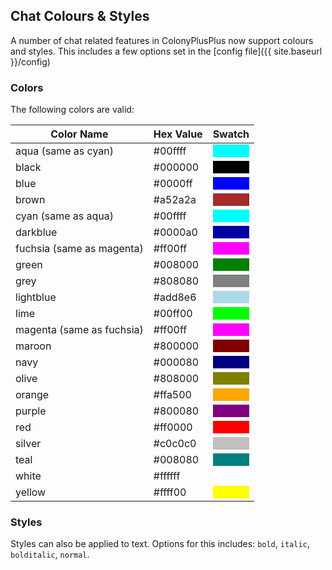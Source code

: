 ## Chat Colours & Styles

A number of chat related features in ColonyPlusPlus now support colours and styles. This includes a few options set in the [config file]({{ site.baseurl }}/config)

### Colors

The following colors are valid:

<table>
	<thead>
		<tr>
			<th>Color Name</th> 
			<th>Hex Value</th>
			<th>Swatch</th>
		</tr>
	</thead>
	<tbody>
		<tr>
			<td>aqua (same as cyan)</td>	
			<td>#00ffff</td> 
			<td><div class="swatch" style="background-color:#00ffff;">&nbsp;</div></td>
		</tr>	
		<tr>
			<td>black</td>	
			<td>#000000</td> 
			<td><div class="swatch" style="background-color:#000000;">&nbsp;</div></td>
		</tr>	
		<tr>
			<td>blue</td>	
			<td>#0000ff</td> 
			<td><div class="swatch" style="background-color:#0000ff;">&nbsp;</div></td>
		</tr>	
		<tr>
			<td>brown</td>	
			<td>#a52a2a</td> 
			<td><div class="swatch" style="background-color:#a52a2a;">&nbsp;</div></td>
		</tr>	
		<tr>
			<td>cyan (same as aqua)</td>	
			<td>#00ffff</td> 
			<td><div class="swatch" style="background-color:#00ffff;">&nbsp;</div></td>
		</tr>	
		<tr>
			<td>darkblue</td>	
			<td>#0000a0</td> 
			<td><div class="swatch" style="background-color:#0000a0;">&nbsp;</div></td>
		</tr>	
		<tr>
			<td>fuchsia (same as magenta)</td>	
			<td>#ff00ff</td> 
			<td><div class="swatch" style="background-color:#ff00ff;">&nbsp;</div></td>
		</tr>	
		<tr>
			<td>green</td>	
			<td>#008000</td> 
			<td><div class="swatch" style="background-color:#008000;">&nbsp;</div></td>
		</tr>	
		<tr>
			<td>grey</td>	
			<td>#808080</td> 
			<td><div class="swatch" style="background-color:#808080;">&nbsp;</div></td>
		</tr>	
		<tr>
			<td>lightblue</td>	
			<td>#add8e6</td> 
			<td><div class="swatch" style="background-color:#add8e6;">&nbsp;</div></td>
		</tr>	
		<tr>
			<td>lime</td>	
			<td>#00ff00</td> 
			<td><div class="swatch" style="background-color:#00ff00;">&nbsp;</div></td>
		</tr>	
		<tr>
			<td>magenta (same as fuchsia)</td>	
			<td>#ff00ff</td> 
			<td><div class="swatch" style="background-color:#ff00ff;">&nbsp;</div></td>
		</tr>	
		<tr>
			<td>maroon</td>	
			<td>#800000</td> 
			<td><div class="swatch" style="background-color:#800000;">&nbsp;</div></td>
		</tr>	
		<tr>
			<td>navy</td>	
			<td>#000080</td> 
			<td><div class="swatch" style="background-color:#000080;">&nbsp;</div></td>
		</tr>	
		<tr>
			<td>olive</td>	
			<td>#808000</td> 
			<td><div class="swatch" style="background-color:#808000;">&nbsp;</div></td>
		</tr>	
		<tr>
			<td>orange</td>	
			<td>#ffa500</td> 
			<td><div class="swatch" style="background-color:#ffa500;">&nbsp;</div></td>
		</tr>	
		<tr>
			<td>purple</td>	
			<td>#800080</td> 
			<td><div class="swatch" style="background-color:#800080;">&nbsp;</div></td>
		</tr>	
		<tr>
			<td>red</td>	
			<td>#ff0000</td> 
			<td><div class="swatch" style="background-color:#ff0000;">&nbsp;</div></td>
		</tr>	
		<tr>
			<td>silver</td>	
			<td>#c0c0c0</td> 
			<td><div class="swatch" style="background-color:#c0c0c0;">&nbsp;</div></td>
		</tr>	
		<tr>
			<td>teal</td>	
			<td>#008080</td> 
			<td><div class="swatch" style="background-color:#008080;">&nbsp;</div></td>
		</tr>	
		<tr>
			<td>white</td>	
			<td>#ffffff</td> 
			<td><div class="swatch" style="background-color:#ffffff;">&nbsp;</div></td>
		</tr>	
		<tr>
			<td>yellow</td>
			<td>#ffff00</td>
			<td><div class="swatch" style="background-color:#ffff00;">&nbsp;</div></td>
		</tr>
	</tbody>
</table>

### Styles

Styles can also be applied to text. Options for this includes: `bold`, `italic`, `bolditalic`, `normal`.